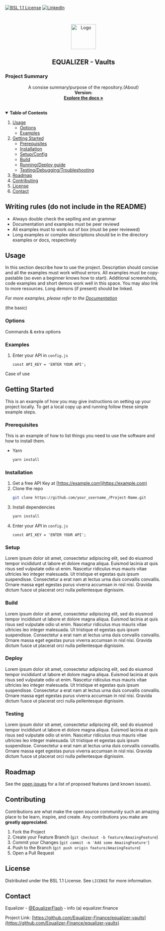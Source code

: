 <!-- PROJECT SHIELDS -->
<!--
*** I'm using markdown "reference style" links for readability.
*** Reference links are enclosed in brackets [ ] instead of parentheses ( ).
*** See the bottom of this document for the declaration of the reference variables
*** for contributors-url, forks-url, etc. This is an optional, concise syntax you may use.
*** https://www.markdownguide.org/basic-syntax/#reference-style-links
-->

[![BSL 1.1 License][license-shield]][license-url]
[![LinkedIn][linkedin-shield]][linkedin-url]
<!-- 
[![Contributors][contributors-shield]][contributors-url]
[![Forks][forks-shield]][forks-url]
[![Stargazers][stars-shield]][stars-url]
[![Issues][issues-shield]][issues-url]
-->

<!-- PROJECT LOGO -->
<br />
<p align="center">
  <a href="https://github.com/Equalizer-Finance">
    <img src="https://avatars.githubusercontent.com/u/81406956?s=200&v=4" alt="Logo" width="80" height="80">
  </a>

  <h2 align="center">EQUALIZER - Vaults</h2>

<!-- PROJECT Summary -->
### Project Summary
  <p align="center">
    A consise summary/purpose of the repository.(About)
       <br />
    <strong>Version:</strong><br />
    <a href="https://docs.equalizer.finance/"><strong>Explore the docs »</strong></a>
    <br />
    <br />
<!--    <a href="https://github.com/Equalizer-Finance/README.md">View Demo</a>
    ·
    <a href="https://github.com/Equalizer-Finance/README.md">Report Bug</a>
    ·
    <a href="https://github.com/Equalizer-Finance/README.md">Request Feature</a>
    -->
  </p>
</p>



<!-- TABLE OF CONTENTS -->
<details open="open">
  <summary><strong>Table of Contents</strong></summary>
  <ol>
    <li>
      <a href="#usage">Usage</a>
      <ul>
        <li><a href="#options">Options</a></li>
        <li><a href="#examples">Examples</a></li>
      </ul>
    </li>
    <li>
      <a href="#getting-started">Getting Started</a>
      <ul>
        <li><a href="#prerequisites">Prerequisites</a></li>
        <li><a href="#installation">Installation</a></li>
        <li><a href="#setup">Setup/Config</a></li>
        <li><a href="#build">Build</a></li>
        <li><a href="#deploy">Running/Deploy guide</a></li>
        <li><a href="#testing">Testing/Debugging/Troubleshooting</a></li>
      </ul>
    </li>
    <li><a href="#roadmap">Roadmap</a></li>
    <li><a href="#contributing">Contributing</a></li>
    <li><a href="#license">License</a></li>
    <li><a href="#contact">Contact</a></li>
  </ol>
</details>

## Writing rules (do not include in the README)

- Always double check the seplling and an grammar
- Documentation and examples must be peer reviewd
- All examples must to work out of box (must be peer reviewed)
- Long examples or complex descriptions should be in the directory examples or docs, respectively

<!-- USAGE EXAMPLES -->
## Usage

In this section describe how to use the project. Description should concise and all the examples must work without errors. All examples must be copy-pastable (so even a beginner knows how to start).
Additional screenshots, code examples and short demos work well in this space.
You may also link to more resources.
Long demons (if present) should be linked.

_For more examples, please refer to the [Documentation](https://example.com)_

(the basic)
### Options

Commands & extra options

### Examples

1. Enter your API in `config.js`
   ```JS
   const API_KEY = 'ENTER YOUR API';
   ```
  
Case of use 
  

<!-- GETTING STARTED -->
## Getting Started

This is an example of how you may give instructions on setting up your project locally.
To get a local copy up and running follow these simple example steps.

### Prerequisites

This is an example of how to list things you need to use the software and how to install them.
* Yarn
  ```sh
  yarn install
  ```

### Installation

1. Get a free API Key at [https://example.com](https://example.com)
2. Clone the repo
   ```sh
   git clone https://github.com/your_username_/Project-Name.git
   ```
3. Install dependencies
   ```sh
   yarn install
   ```
4. Enter your API in `config.js`
   ```JS
   const API_KEY = 'ENTER YOUR API';
   ```

### Setup 
Lorem ipsum dolor sit amet, consectetur adipiscing elit, sed do eiusmod tempor incididunt ut labore et dolore magna aliqua. Euismod lacinia at quis risus sed vulputate odio ut enim. Nascetur ridiculus mus mauris vitae ultricies leo integer malesuada. Ut tristique et egestas quis ipsum suspendisse. Consectetur a erat nam at lectus urna duis convallis convallis. Ornare massa eget egestas purus viverra accumsan in nisl nisi. Gravida dictum fusce ut placerat orci nulla pellentesque dignissim.

### Build
Lorem ipsum dolor sit amet, consectetur adipiscing elit, sed do eiusmod tempor incididunt ut labore et dolore magna aliqua. Euismod lacinia at quis risus sed vulputate odio ut enim. Nascetur ridiculus mus mauris vitae ultricies leo integer malesuada. Ut tristique et egestas quis ipsum suspendisse. Consectetur a erat nam at lectus urna duis convallis convallis. Ornare massa eget egestas purus viverra accumsan in nisl nisi. Gravida dictum fusce ut placerat orci nulla pellentesque dignissim.

### Deploy 
Lorem ipsum dolor sit amet, consectetur adipiscing elit, sed do eiusmod tempor incididunt ut labore et dolore magna aliqua. Euismod lacinia at quis risus sed vulputate odio ut enim. Nascetur ridiculus mus mauris vitae ultricies leo integer malesuada. Ut tristique et egestas quis ipsum suspendisse. Consectetur a erat nam at lectus urna duis convallis convallis. Ornare massa eget egestas purus viverra accumsan in nisl nisi. Gravida dictum fusce ut placerat orci nulla pellentesque dignissim.

### Testing
Lorem ipsum dolor sit amet, consectetur adipiscing elit, sed do eiusmod tempor incididunt ut labore et dolore magna aliqua. Euismod lacinia at quis risus sed vulputate odio ut enim. Nascetur ridiculus mus mauris vitae ultricies leo integer malesuada. Ut tristique et egestas quis ipsum suspendisse. Consectetur a erat nam at lectus urna duis convallis convallis. Ornare massa eget egestas purus viverra accumsan in nisl nisi. Gravida dictum fusce ut placerat orci nulla pellentesque dignissim.


<!-- ROADMAP -->
## Roadmap

See the [open issues](https://github.com/Equalizer-Finance/equalizer-vaults/issues) for a list of proposed features (and known issues).



<!-- CONTRIBUTING -->
## Contributing

Contributions are what make the open source community such an amazing place to be learn, inspire, and create. Any contributions you make are **greatly appreciated**.

1. Fork the Project
2. Create your Feature Branch (`git checkout -b feature/AmazingFeature`)
3. Commit your Changes (`git commit -m 'Add some AmazingFeature'`)
4. Push to the Branch (`git push origin feature/AmazingFeature`)
5. Open a Pull Request



<!-- LICENSE -->
## License

Distributed under the BSL 1.1 License. See `LICENSE` for more information.



<!-- CONTACT -->
## Contact

Equalizer - [@EqualizerFlash](https://twitter.com/EqualizerFlash) - info (a) equalizer.finance

Project Link: [https://github.com/Equalizer-Finance/equalizer-vaults](https://github.com/Equalizer-Finance/equalizer-vaults)




<!-- MARKDOWN LINKS & IMAGES -->
<!-- https://www.markdownguide.org/basic-syntax/#reference-style-links -->


[license-shield]: https://img.shields.io/badge/license-BSL%201.1-green?style=for-the-badge
[license-url]: https://github.com/Equalizer-Finance/equalizer-architecture/blob/main/LICENSE.txt
[linkedin-shield]: https://img.shields.io/badge/-LinkedIn-black.svg?style=for-the-badge&logo=linkedin&colorB=555
[linkedin-url]: https://www.linkedin.com/company/equalizerflash

[product-screenshot]: images/screenshot.png
<!--
[contributors-shield]:https://img.shields.io/badge/contributors-11-green??style=for-the-badge
[contributors-url]:   https://github.com/Equalizer-Finance/equalizer-architecture/graphs/contributors
[forks-shield]: https://img.shields.io/?style=for-the-badge
[forks-url]:  https://github.com/Equalizer-Finance/equalizer-architecture/network/members
[stars-shield]: https://img.shields.io/?style=for-the-badge
[stars-url]: https://github.com/Equalizer-Finance/equalizer-architecture/stargazers
[issues-shield]: https://img.shields.io/?style=for-the-badge
[issues-url]: https://github.com/Equalizer-Finance/equalizer-architecture/issues
-->
